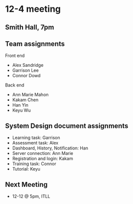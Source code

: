 # 12-4 meeting

## Smith Hall, 7pm

## Team assignments

Front end

- Alex Sandridge
- Garrison Lee
- Connor Dowd

Back end

- Ann Marie Mahon
- Kakam Chen
- Han Yin
- Keyu Wu

## System Design document assignments

- Learning task: Garrison
- Assessment task: Alex
- Dashboard, History, Notification: Han
- Server connection: Ann Marie
- Registration and login: Kakam
- Training task: Connor
- Tutorial: Keyu

## Next Meeting

- 12-12 @ 5pm, ITLL
